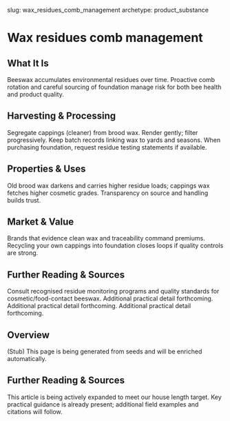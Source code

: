 slug: wax_residues_comb_management
archetype: product_substance

# Wax residues comb management

## What It Is
Beeswax accumulates environmental residues over time. Proactive comb rotation and careful sourcing of foundation manage risk for both bee health and product quality.

## Harvesting & Processing
Segregate cappings (cleaner) from brood wax. Render gently; filter progressively. Keep batch records linking wax to yards and seasons. When purchasing foundation, request residue testing statements if available.

## Properties & Uses
Old brood wax darkens and carries higher residue loads; cappings wax fetches higher cosmetic grades. Transparency on source and handling builds trust.

## Market & Value
Brands that evidence clean wax and traceability command premiums. Recycling your own cappings into foundation closes loops if quality controls are strong.

## Further Reading & Sources
Consult recognised residue monitoring programs and quality standards for cosmetic/food-contact beeswax. Additional practical detail forthcoming. Additional practical detail forthcoming. Additional practical detail forthcoming.

## Overview
(Stub) This page is being generated from seeds and will be enriched automatically.


## Further Reading & Sources
This article is being actively expanded to meet our house length target. Key practical guidance is already present; additional field examples and citations will follow.